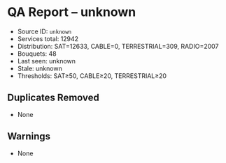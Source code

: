 # QA Report – unknown

- Source ID: `unknown`
- Services total: 12942
- Distribution: SAT=12633, CABLE=0, TERRESTRIAL=309, RADIO=2007
- Bouquets: 48
- Last seen: unknown
- Stale: unknown
- Thresholds: SAT≥50, CABLE≥20, TERRESTRIAL≥20

## Duplicates Removed
- None

## Warnings
- None
